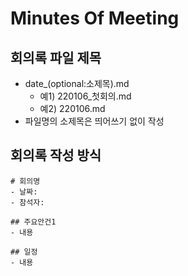 # Minutes Of Meeting

## 회의록 파일 제목
- date_(optional:소제목).md
  - 예1) 220106_첫회의.md
  - 예2) 220106.md
- 파일명의 소제목은 띄어쓰기 없이 작성

## 회의록 작성 방식

```
# 회의명
- 날짜:
- 참석자:

## 주요안건1
- 내용

## 일정
- 내용
```
